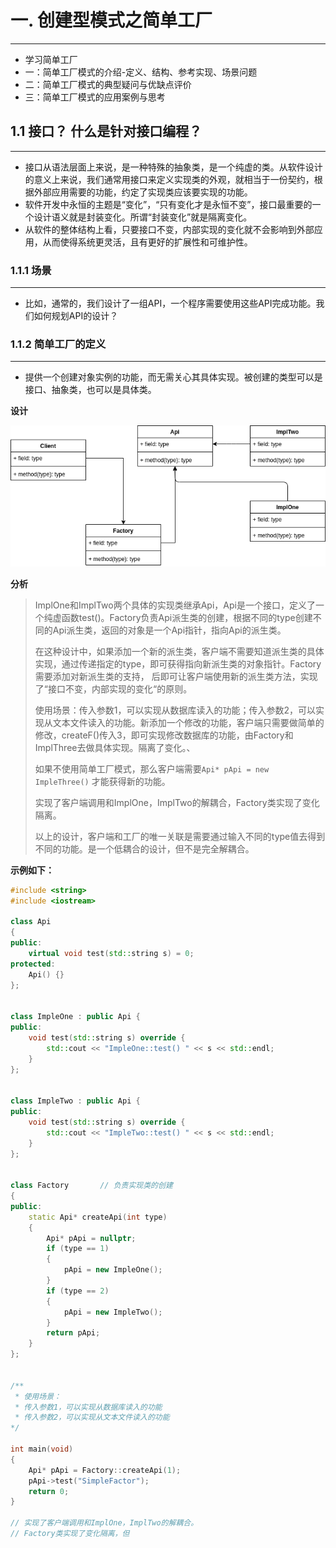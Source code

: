 # 一. 创建型模式之简单工厂
---

- 学习简单工厂
- 一：简单工厂模式的介绍-定义、结构、参考实现、场景问题
- 二：简单工厂模式的典型疑问与优缺点评价
- 三：简单工厂模式的应用案例与思考

## 1.1 接口？ 什么是针对接口编程？
---

- 接口从语法层面上来说，是一种特殊的抽象类，是一个纯虚的类。从软件设计的意义上来说，我们通常用接口来定义实现类的外观，就相当于一份契约，根据外部应用需要的功能，约定了实现类应该要实现的功能。
- 软件开发中永恒的主题是“变化”，“只有变化才是永恒不变”，接口最重要的一个设计语义就是封装变化。所谓“封装变化”就是隔离变化。
- 从软件的整体结构上看，只要接口不变，内部实现的变化就不会影响到外部应用，从而使得系统更灵活，且有更好的扩展性和可维护性。

### 1.1.1 场景
---

- 比如，通常的，我们设计了一组API，一个程序需要使用这些API完成功能。我们如何规划API的设计？


### 1.1.2 简单工厂的定义

---

- 提供一个创建对象实例的功能，而无需关心其具体实现。被创建的类型可以是接口、抽象类，也可以是具体类。

<B>设计</B>

<div align=center>
    <img src="./UML/SimpleFactory.png" />
</div>

<B>分析</B>

> ImplOne和ImplTwo两个具体的实现类继承Api，Api是一个接口，定义了一个纯虚函数test()。Factory负责Api派生类的创建，根据不同的type创建不同的Api派生类，返回的对象是一个Api指针，指向Api的派生类。
>
> 在这种设计中，如果添加一个新的派生类，客户端不需要知道派生类的具体实现，通过传递指定的type，即可获得指向新派生类的对象指针。Factory需要添加对新派生类的支持，
> 后即可让客户端使用新的派生类方法，实现了“接口不变，内部实现的变化“的原则。
>
> 使用场景：传入参数1，可以实现从数据库读入的功能；传入参数2，可以实现从文本文件读入的功能。新添加一个修改的功能，客户端只需要做简单的修改，createF()传入3，即可实现修改数据库的功能，由Factory和ImplThree去做具体实现。隔离了变化。、
>
> 如果不使用简单工厂模式，那么客户端需要`Api* pApi = new ImpleThree()` 才能获得新的功能。
>
> 实现了客户端调用和ImplOne，ImplTwo的解耦合，Factory类实现了变化隔离。
>
> 以上的设计，客户端和工厂的唯一关联是需要通过输入不同的type值去得到不同的功能。是一个低耦合的设计，但不是完全解耦合。

<B>示例如下：</B>

```cpp
#include <string>
#include <iostream>

class Api
{
public:
    virtual void test(std::string s) = 0;
protected:
    Api() {}
};


class ImpleOne : public Api {
public:
    void test(std::string s) override {
        std::cout << "ImpleOne::test() " << s << std::endl;    
    }
};


class ImpleTwo : public Api {
public:
    void test(std::string s) override {
        std::cout << "ImpleTwo::test() " << s << std::endl;    
    }
};


class Factory       // 负责实现类的创建
{
public:
    static Api* createApi(int type)
    {
        Api* pApi = nullptr;
        if (type == 1)
        {
            pApi = new ImpleOne();
        }
        if (type == 2)
        {
            pApi = new ImpleTwo();
        }
        return pApi;
    }
};


/**
 * 使用场景：
 * 传入参数1，可以实现从数据库读入的功能
 * 传入参数2，可以实现从文本文件读入的功能
*/

int main(void)
{
    Api* pApi = Factory::createApi(1);
    pApi->test("SimpleFactor");
    return 0;
}

// 实现了客户端调用和ImplOne，ImplTwo的解耦合。
// Factory类实现了变化隔离，但
```